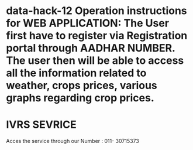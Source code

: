 data-hack-12
Operation instructions for WEB APPLICATION:
The User first have to register via Registration portal through AADHAR NUMBER.
The user then will be able to access all the information related to weather, crops prices, various graphs regarding crop prices. 
=================================================================================================================================


IVRS SEVRICE
===========================================================================================================================
Acces the service through our Number : 011- 30715373
